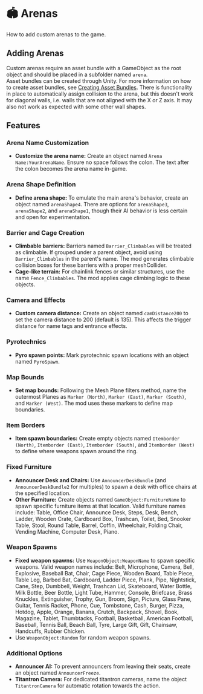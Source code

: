 # 🏟️ Arenas

<show-structure for="chapter" depth="2"/>

<link-summary>
How to add custom arenas to the game.
</link-summary>

## Adding Arenas
Custom arenas require an asset bundle with a GameObject as the root object and should be placed in a subfolder named `arena`.  
Asset bundles can be created through Unity. For more information on how to create asset bundles, see [Creating Asset Bundles](AssetBundles.md).
There is functionality in place to automatically assign collision to the arena, but this doesn't work for diagonal walls, i.e. walls that are not aligned with the X or Z axis. It may also not work as expected with some other wall shapes.

## Features

### Arena Name Customization
- **Customize the arena name:** Create an object named `Arena Name:YourArenaName`. Ensure no space follows the colon. The text after the colon becomes the arena name in-game.

### Arena Shape Definition
- **Define arena shape:** To emulate the main arena's behavior, create an object named `arenaShape4`. There are options for `arenaShape3`, `arenaShape2`, and `arenaShape1`, though their AI behavior is less certain and open for experimentation.

### Barrier and Cage Creation
- **Climbable barriers:** Barriers named `Barrier_Climbables` will be treated as climbable. If grouped under a parent object, avoid using `Barrier_Climbables` in the parent's name. The mod generates climbable collision boxes for these barriers with a proper meshCollider.
- **Cage-like terrain:** For chainlink fences or similar structures, use the name `Fence_Climbables`. The mod applies cage climbing logic to these objects.

### Camera and Effects
- **Custom camera distance:** Create an object named `camDistance200` to set the camera distance to 200 (default is 135). This affects the trigger distance for name tags and entrance effects.

### Pyrotechnics
- **Pyro spawn points:** Mark pyrotechnic spawn locations with an object named `PyroSpawn`.

### Map Bounds
- **Set map bounds:** Following the Mesh Plane filters method, name the outermost Planes as `Marker (North)`, `Marker (East)`, `Marker (South)`, and `Marker (West)`. The mod uses these markers to define map boundaries.

### Item Borders
- **Item spawn boundaries:** Create empty objects named `Itemborder (North)`, `Itemborder (East)`, `Itemborder (South)`, and `Itemborder (West)` to define where weapons spawn around the ring.

### Fixed Furniture
- **Announcer Desk and Chairs:** Use `AnnouncerDeskBundle` (and `AnnouncerDeskBundle2` for multiples) to spawn a desk with office chairs at the specified location.
- **Other Furniture:** Create objects named `GameObject:FurnitureName` to spawn specific furniture items at that location. Valid furniture names include: Table, Office Chair, Announce Desk, Steps, Desk, Bench, Ladder, Wooden Crate, Cardboard Box, Trashcan, Toilet, Bed, Snooker Table, Stool, Round Table, Barrel, Coffin, Wheelchair, Folding Chair, Vending Machine, Computer Desk, Piano.

### Weapon Spawns
- **Fixed weapon spawns:** Use `WeaponObject:WeaponName` to spawn specific weapons. Valid weapon names include: Belt, Microphone, Camera, Bell, Explosive, Baseball Bat, Chair, Cage Piece, Wooden Board, Table Piece, Table Leg, Barbed Bat, Cardboard, Ladder Piece, Plank, Pipe, Nightstick, Cane, Step, Dumbbell, Weight, Trashcan Lid, Skateboard, Water Bottle, Milk Bottle, Beer Bottle, Light Tube, Hammer, Console, Briefcase, Brass Knuckles, Extinguisher, Trophy, Gun, Broom, Sign, Picture, Glass Pane, Guitar, Tennis Racket, Phone, Cue, Tombstone, Cash, Burger, Pizza, Hotdog, Apple, Orange, Banana, Crutch, Backpack, Shovel, Book, Magazine, Tablet, Thumbtacks, Football, Basketball, American Football, Baseball, Tennis Ball, Beach Ball, Tyre, Large Gift, Gift, Chainsaw, Handcuffs, Rubber Chicken.
- Use `WeaponObject:Random` for random weapon spawns.

### Additional Options
- **Announcer AI:** To prevent announcers from leaving their seats, create an object named `AnnouncerFreeze`.
- **Titantron Camera:** For dedicated titantron cameras, name the object `TitantronCamera` for automatic rotation towards the action.
